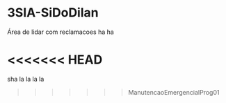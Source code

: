 # 3SIA-SiDoDilan
Área de lidar com reclamacoes ha ha

<<<<<<< HEAD
=======
sha la la la la
>>>>>>> ManutencaoEmergencialProg01
